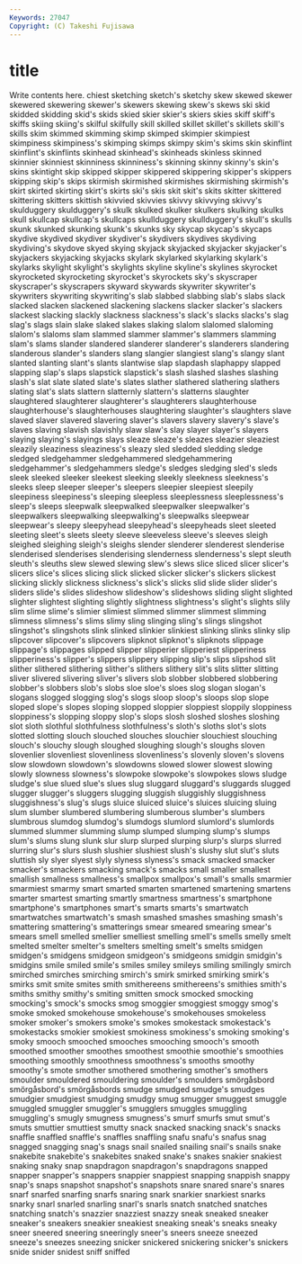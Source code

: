 ```yaml
---
Keywords: 27047 
Copyright: (C) Takeshi Fujisawa
---
```


# title

Write contents here.
chiest sketching sketch's
sketchy skew skewed skewer skewered skewering skewer's skewers skewing skew's
skews ski skid skidded skidding skid's skids skied skier skier's
skiers skies skiff skiff's skiffs skiing skiing's skilful skilfully skill
skilled skillet skillet's skillets skill's skills skim skimmed skimming skimp
skimped skimpier skimpiest skimpiness skimpiness's skimping skimps skimpy skim's skims
skin skinflint skinflint's skinflints skinhead skinhead's skinheads skinless skinned skinnier
skinniest skinniness skinniness's skinning skinny skinny's skin's skins skintight skip
skipped skipper skippered skippering skipper's skippers skipping skip's skips skirmish
skirmished skirmishes skirmishing skirmish's skirt skirted skirting skirt's skirts ski's
skis skit skit's skits skitter skittered skittering skitters skittish skivvied
skivvies skivvy skivvying skivvy's skulduggery skulduggery's skulk skulked skulker skulkers
skulking skulks skull skullcap skullcap's skullcaps skullduggery skullduggery's skull's skulls
skunk skunked skunking skunk's skunks sky skycap skycap's skycaps skydive
skydived skydiver skydiver's skydivers skydives skydiving skydiving's skydove skyed skying
skyjack skyjacked skyjacker skyjacker's skyjackers skyjacking skyjacks skylark skylarked skylarking
skylark's skylarks skylight skylight's skylights skyline skyline's skylines skyrocket skyrocketed
skyrocketing skyrocket's skyrockets sky's skyscraper skyscraper's skyscrapers skyward skywards skywriter
skywriter's skywriters skywriting skywriting's slab slabbed slabbing slab's slabs slack
slacked slacken slackened slackening slackens slacker slacker's slackers slackest slacking
slackly slackness slackness's slack's slacks slacks's slag slag's slags slain
slake slaked slakes slaking slalom slalomed slaloming slalom's slaloms slam
slammed slammer slammer's slammers slamming slam's slams slander slandered slanderer
slanderer's slanderers slandering slanderous slander's slanders slang slangier slangiest slang's
slangy slant slanted slanting slant's slants slantwise slap slapdash slaphappy
slapped slapping slap's slaps slapstick slapstick's slash slashed slashes slashing
slash's slat slate slated slate's slates slather slathered slathering slathers
slating slat's slats slattern slatternly slattern's slatterns slaughter slaughtered slaughterer
slaughterer's slaughterers slaughterhouse slaughterhouse's slaughterhouses slaughtering slaughter's slaughters slave slaved
slaver slavered slavering slaver's slavers slavery slavery's slave's slaves slaving
slavish slavishly slaw slaw's slay slayer slayer's slayers slaying slaying's
slayings slays sleaze sleaze's sleazes sleazier sleaziest sleazily sleaziness sleaziness's
sleazy sled sledded sledding sledge sledged sledgehammer sledgehammered sledgehammering sledgehammer's
sledgehammers sledge's sledges sledging sled's sleds sleek sleeked sleeker sleekest
sleeking sleekly sleekness sleekness's sleeks sleep sleeper sleeper's sleepers sleepier
sleepiest sleepily sleepiness sleepiness's sleeping sleepless sleeplessness sleeplessness's sleep's sleeps
sleepwalk sleepwalked sleepwalker sleepwalker's sleepwalkers sleepwalking sleepwalking's sleepwalks sleepwear sleepwear's
sleepy sleepyhead sleepyhead's sleepyheads sleet sleeted sleeting sleet's sleets sleety
sleeve sleeveless sleeve's sleeves sleigh sleighed sleighing sleigh's sleighs slender
slenderer slenderest slenderise slenderised slenderises slenderising slenderness slenderness's slept sleuth
sleuth's sleuths slew slewed slewing slew's slews slice sliced slicer
slicer's slicers slice's slices slicing slick slicked slicker slicker's slickers
slickest slicking slickly slickness slickness's slick's slicks slid slide slider
slider's sliders slide's slides slideshow slideshow's slideshows sliding slight slighted
slighter slightest slighting slightly slightness slightness's slight's slights slily slim
slime slime's slimier slimiest slimmed slimmer slimmest slimming slimness slimness's
slims slimy sling slinging sling's slings slingshot slingshot's slingshots slink
slinked slinkier slinkiest slinking slinks slinky slip slipcover slipcover's slipcovers
slipknot slipknot's slipknots slippage slippage's slippages slipped slipper slipperier slipperiest
slipperiness slipperiness's slipper's slippers slippery slipping slip's slips slipshod slit
slither slithered slithering slither's slithers slithery slit's slits slitter slitting
sliver slivered slivering sliver's slivers slob slobber slobbered slobbering slobber's
slobbers slob's slobs sloe sloe's sloes slog slogan slogan's slogans
slogged slogging slog's slogs sloop sloop's sloops slop slope sloped
slope's slopes sloping slopped sloppier sloppiest sloppily sloppiness sloppiness's slopping
sloppy slop's slops slosh sloshed sloshes sloshing slot sloth slothful
slothfulness slothfulness's sloth's sloths slot's slots slotted slotting slouch slouched
slouches slouchier slouchiest slouching slouch's slouchy slough sloughed sloughing slough's
sloughs sloven slovenlier slovenliest slovenliness slovenliness's slovenly sloven's slovens slow
slowdown slowdown's slowdowns slowed slower slowest slowing slowly slowness slowness's
slowpoke slowpoke's slowpokes slows sludge sludge's slue slued slue's slues
slug sluggard sluggard's sluggards slugged slugger slugger's sluggers slugging sluggish
sluggishly sluggishness sluggishness's slug's slugs sluice sluiced sluice's sluices sluicing
sluing slum slumber slumbered slumbering slumberous slumber's slumbers slumbrous slumdog
slumdog's slumdogs slumlord slumlord's slumlords slummed slummer slumming slump slumped
slumping slump's slumps slum's slums slung slunk slur slurp slurped
slurping slurp's slurps slurred slurring slur's slurs slush slushier slushiest
slush's slushy slut slut's sluts sluttish sly slyer slyest slyly
slyness slyness's smack smacked smacker smacker's smackers smacking smack's smacks
small smaller smallest smallish smallness smallness's smallpox smallpox's small's smalls
smarmier smarmiest smarmy smart smarted smarten smartened smartening smartens smarter
smartest smarting smartly smartness smartness's smartphone smartphone's smartphones smart's smarts
smarts's smartwatch smartwatches smartwatch's smash smashed smashes smashing smash's smattering
smattering's smatterings smear smeared smearing smear's smears smell smelled smellier
smelliest smelling smell's smells smelly smelt smelted smelter smelter's smelters
smelting smelt's smelts smidgen smidgen's smidgens smidgeon smidgeon's smidgeons smidgin
smidgin's smidgins smile smiled smile's smiles smiley smileys smiling smilingly
smirch smirched smirches smirching smirch's smirk smirked smirking smirk's smirks
smit smite smites smith smithereens smithereens's smithies smith's smiths smithy
smithy's smiting smitten smock smocked smocking smocking's smock's smocks smog
smoggier smoggiest smoggy smog's smoke smoked smokehouse smokehouse's smokehouses smokeless
smoker smoker's smokers smoke's smokes smokestack smokestack's smokestacks smokier smokiest
smokiness smokiness's smoking smoking's smoky smooch smooched smooches smooching smooch's
smooth smoothed smoother smoothes smoothest smoothie smoothie's smoothies smoothing smoothly
smoothness smoothness's smooths smoothy smoothy's smote smother smothered smothering smother's
smothers smoulder smouldered smouldering smoulder's smoulders smörgåsbord smörgåsbord's smörgåsbords smudge
smudged smudge's smudges smudgier smudgiest smudging smudgy smug smugger smuggest
smuggle smuggled smuggler smuggler's smugglers smuggles smuggling smuggling's smugly smugness
smugness's smurf smurfs smut smut's smuts smuttier smuttiest smutty snack
snacked snacking snack's snacks snaffle snaffled snaffle's snaffles snaffling snafu
snafu's snafus snag snagged snagging snag's snags snail snailed snailing
snail's snails snake snakebite snakebite's snakebites snaked snake's snakes snakier
snakiest snaking snaky snap snapdragon snapdragon's snapdragons snapped snapper snapper's
snappers snappier snappiest snapping snappish snappy snap's snaps snapshot snapshot's
snapshots snare snared snare's snares snarf snarfed snarfing snarfs snaring
snark snarkier snarkiest snarks snarky snarl snarled snarling snarl's snarls
snatch snatched snatches snatching snatch's snazzier snazziest snazzy sneak sneaked
sneaker sneaker's sneakers sneakier sneakiest sneaking sneak's sneaks sneaky sneer
sneered sneering sneeringly sneer's sneers sneeze sneezed sneeze's sneezes sneezing
snicker snickered snickering snicker's snickers snide snider snidest sniff sniffed
